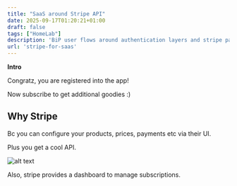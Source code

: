 ```yaml
---
title: "SaaS around Stripe API"
date: 2025-09-17T01:20:21+01:00
draft: false
tags: ["HomeLab"]
description: 'BiP user flows around authentication layers and stripe paywalls'
url: 'stripe-for-saas'
---
```


**Intro**

Congratz, you are registered into the app!

Now subscribe to get additional goodies :)



## Why Stripe

Bc you can configure your products, prices, payments etc via their UI.

Plus you get a cool API.

![alt text](/blog_img/web/nextjs-admin/stripe-subscription-management.png)

Also, stripe provides a dashboard to manage subscriptions.